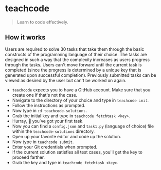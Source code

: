 # teachcode

> Learn to code effectively.

## How it works

Users are required to solve 30 tasks that take them through the basic constructs of the programming language of their choice. The tasks are designed in such a way that the complexity increases as users progress through the tasks. Users can't move forward until the current task is completed (since the progress is determined by a unique key that is generated upon successful completion). Previously submitted tasks can be viewed as desired by the user but can't be worked on again.

- `teachcode` expects you to have a GitHub account. Make sure that you create one if that's not the case.
- Navigate to the directory of your choice and type in `teachcode init`.
- Follow the instructions as prompted.
- Now type in `cd teachcode-solutions`.
- Grab the initial key and type in `teachcode fetchtask <key>`.
- Hurray, :tada: you've got your first task.
- Now you can find a `config.json` and `task1.py` (language of choice) file within the `teachcode-solutions` directory.
- Open up your favorite editor and code up the solution.
- Now type in `teachcode submit`.
- Enter your Git credentials when prompted.
- If the current solution satisfies all test cases, you'll get the key to proceed farther.
- Grab the key and type in `teachcode fetchtask <key>`.
